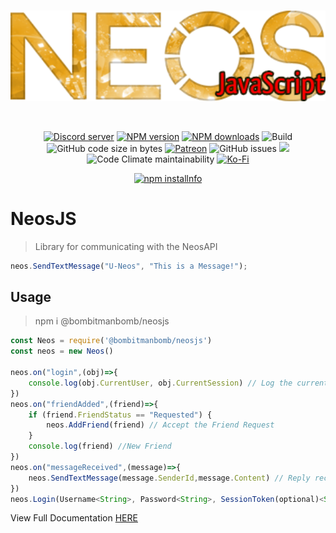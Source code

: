 <!-- markdownlint-disable MD033 -->

<div align="center">
  <br />
  <p>
    <a href="https://github.com/PolyLogiX-Studio/Neos.js"><img src="https://github.com/PolyLogiX-Studio/Neos.js/blob/master/.github/Logo.png?raw=true" width="546" alt="Neos.js" /></a>
  </p>
  <br />
  <p>
    <a href="https://discord.gg/bRCvFy9"><img src="https://discordapp.com/api/guilds/571612136036499466/embed.png" alt="Discord server" /></a>
    <a href="https://www.npmjs.com/package/@bombitmanbomb/neosjs"><img src="https://img.shields.io/npm/v/@bombitmanbomb/neosjs.svg?maxAge=3600" alt="NPM version" /></a>
    <a href="https://www.npmjs.com/package/@bombitmanbomb/neosjs"><img src="https://img.shields.io/npm/dt/@bombitmanbomb/neosjs.svg?maxAge=3600" alt="NPM downloads" /></a>
    <img alt="Build" src="https://travis-ci.com/PolyLogiX-Studio/Neos.js.svg?branch=master">
    <img alt="GitHub code size in bytes" src="https://img.shields.io/github/languages/code-size/PolyLogiX-Studio/Neos.js">
    <a href="https://www.patreon.com/PolyLogiX_VR"><img src="https://img.shields.io/badge/donate-patreon-F96854.svg" alt="Patreon" /></a>
    <img alt="GitHub issues" src="https://img.shields.io/github/issues/PolyLogiX-Studio/Neos.js">
    <a href="https://www.codacy.com/gh/PolyLogiX-Studio/Neos.js/dashboard?utm_source=github.com&amp;utm_medium=referral&amp;utm_content=PolyLogiX-Studio/Neos.js&amp;utm_campaign=Badge_Grade"><img src="https://app.codacy.com/project/badge/Grade/c6eca36829154d05993cbaffb8172caa"/></a>
    <img alt="Code Climate maintainability" src="https://img.shields.io/codeclimate/maintainability/PolyLogiX-Studio/Neos.js">
    <a href="https://ko-fi.com/N4N418QV5"><img src="https://www.ko-fi.com/img/githubbutton_sm.svg" alt="Ko-Fi" /></a>
  </p>
  <p>
    <a href="https://nodei.co/npm/@bombitmanbomb/neosjs"><img src="https://nodei.co/npm/@bombitmanbomb/neosjs.png?downloads=true&stars=true" alt="npm installnfo" /></a>
  </p>
</div>

# NeosJS

> Library for communicating with the NeosAPI

```js
neos.SendTextMessage("U-Neos", "This is a Message!");
```

## Usage

> npm i @bombitmanbomb/neosjs

```js
const Neos = require('@bombitmanbomb/neosjs')
const neos = new Neos()

neos.on("login",(obj)=>{
    console.log(obj.CurrentUser, obj.CurrentSession) // Log the current user and Session
})
neos.on("friendAdded",(friend)=>{
    if (friend.FriendStatus == "Requested") {
        neos.AddFriend(friend) // Accept the Friend Request
    }
    console.log(friend) //New Friend
})
neos.on("messageReceived",(message)=>{
    neos.SendTextMessage(message.SenderId,message.Content) // Reply recieved message back
})
neos.Login(Username<String>, Password<String>, SessionToken(optional)<String>, MachineID<String>, RememberMe<Boolean>)

```

View Full Documentation [HERE](Documentation/index.md)
